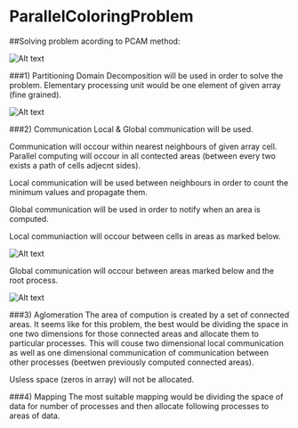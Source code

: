 # ParallelColoringProblem

##Solving problem acording to PCAM method:

  ![Alt text](http://s8.postimg.org/tfb81mgep/array.png)


###1) Partitioning
  Domain Decomposition will be used in order to solve the problem. Elementary processing unit would be one element of given array (fine grained).

  ![Alt text](http://s12.postimg.org/mf11v7o9l/single_cell.png)

###2) Communication
  Local & Global communication will be used. 

  Communication will occour within nearest neighbours of given array cell. Parallel computing 
  will occour in all contected areas (between every two exists a path of cells adjecnt sides). 

  Local communication will be used between neighbours in order to count the minimum values and propagate them.

  Global communication will be used in order to notify when an area is computed.


  Local communiaction will occour between cells in areas as marked below.

  ![Alt text](http://s23.postimg.org/b6tiuhhtj/array_Copy.png)

  Global communication will occour between areas marked below and the root process. 

  ![Alt text](http://s29.postimg.org/ptxvw7ow3/Global.png)
     
###3) Aglomeration
  The area of compution is created by a set of connected areas. It seems like for this problem, the best would be dividing
  the space in one two dimensions for those connected areas and allocate them to particular processes. 
  This will couse two dimensional local communication as well as one dimensional communication of communication between
  other processes (beetwen previously computed connected areas).

  Usless space (zeros in array) will not be allocated.

###4) Mapping
  The most suitable mapping would be dividing the space of data for number of processes and then allocate following processes
  to areas of data.
